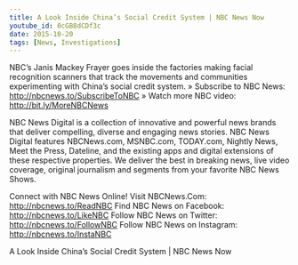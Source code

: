 ```yaml
---
title: A Look Inside China’s Social Credit System | NBC News Now
youtube_id: 0cGB8dCDf3c
date: 2015-10-20
tags: [News, Investigations]
---
```


NBC’s Janis Mackey Frayer goes inside the factories making facial recognition scanners that track the movements and communities experimenting with China’s social credit system.
» Subscribe to NBC News: http://nbcnews.to/SubscribeToNBC
» Watch more NBC video: http://bit.ly/MoreNBCNews

NBC News Digital is a collection of innovative and powerful news brands that deliver compelling, diverse and engaging news stories. NBC News Digital features NBCNews.com, MSNBC.com, TODAY.com, Nightly News, Meet the Press, Dateline, and the existing apps and digital extensions of these respective properties.  We deliver the best in breaking news, live video coverage, original journalism and segments from your favorite NBC News Shows.

Connect with NBC News Online!
Visit NBCNews.Com: http://nbcnews.to/ReadNBC
Find NBC News on Facebook: http://nbcnews.to/LikeNBC
Follow NBC News on Twitter: http://nbcnews.to/FollowNBC
Follow NBC News on Instagram: http://nbcnews.to/InstaNBC

A Look Inside China’s Social Credit System | NBC News Now
